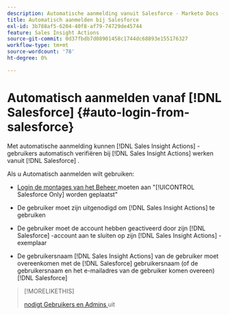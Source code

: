 ```yaml
---
description: Automatische aanmelding vanuit Salesforce - Marketo Docs - Productdocumentatie
title: Automatisch aanmelden bij Salesforce
exl-id: 3b788af5-6204-40f8-af79-74729de45744
feature: Sales Insight Actions
source-git-commit: 0d37fbdb7d08901458c1744dc68893e155176327
workflow-type: tm+mt
source-wordcount: '78'
ht-degree: 0%

---
```


# Automatisch aanmelden vanaf [!DNL Salesforce] {#auto-login-from-salesforce}

Met automatische aanmelding kunnen [!DNL Sales Insight Actions] -gebruikers automatisch verifiëren bij [!DNL Sales Insight Actions] werken vanuit [!DNL Salesforce] .

Als u Automatisch aanmelden wilt gebruiken:

* [ Login de montages van het Beheer ](/help/marketo/product-docs/marketo-sales-insight/actions/admin/login-management-settings.md) moeten aan &quot;[!UICONTROL Salesforce Only] worden geplaatst&quot;

* De gebruiker moet zijn uitgenodigd om [!DNL Sales Insight Actions] te gebruiken

* De gebruiker moet de account hebben geactiveerd door zijn [!DNL Salesforce] -account aan te sluiten op zijn [!DNL Sales Insight Actions] -exemplaar

* De gebruikersnaam [!DNL Sales Insight Actions] van de gebruiker moet overeenkomen met de [!DNL Salesforce] gebruikersnaam (of de gebruikersnaam en het e-mailadres van de gebruiker komen overeen) [!DNL Salesforce]

>[!MORELIKETHIS]
>
>[ nodigt Gebruikers en Admins ](/help/marketo/product-docs/marketo-sales-insight/actions/admin/invite-users-and-admins.md) uit
